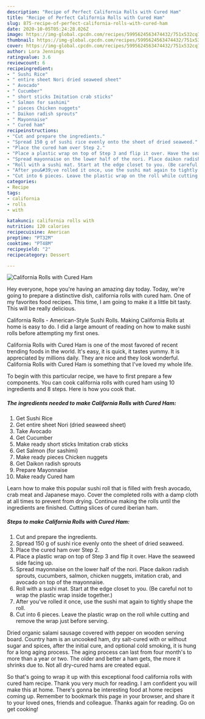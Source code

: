 ```yaml
---
description: "Recipe of Perfect California Rolls with Cured Ham"
title: "Recipe of Perfect California Rolls with Cured Ham"
slug: 875-recipe-of-perfect-california-rolls-with-cured-ham
date: 2020-10-05T05:24:28.026Z
image: https://img-global.cpcdn.com/recipes/5995624563474432/751x532cq70/california-rolls-with-cured-ham-recipe-main-photo.jpg
thumbnail: https://img-global.cpcdn.com/recipes/5995624563474432/751x532cq70/california-rolls-with-cured-ham-recipe-main-photo.jpg
cover: https://img-global.cpcdn.com/recipes/5995624563474432/751x532cq70/california-rolls-with-cured-ham-recipe-main-photo.jpg
author: Lora Jennings
ratingvalue: 3.6
reviewcount: 6
recipeingredient:
- " Sushi Rice"
- " entire sheet Nori dried seaweed sheet"
- " Avocado"
- " Cucumber"
- " short sticks Imitation crab sticks"
- " Salmon for sashimi"
- " pieces Chicken nuggets"
- " Daikon radish sprouts"
- " Mayonnaise"
- " Cured ham"
recipeinstructions:
- "Cut and prepare the ingredients."
- "Spread 150 g of sushi rice evenly onto the sheet of dried seaweed."
- "Place the cured ham over Step 2."
- "Place a plastic wrap on top of Step 3 and flip it over. Have the seaweed side facing up."
- "Spread mayonnaise on the lower half of the nori. Place daikon radish sprouts, cucumbers, salmon, chicken nuggets, imitation crab, and avocado on top of the mayonnaise."
- "Roll with a sushi mat. Start at the edge closet to you. (Be careful not to wrap the plastic wrap inside together.)"
- "After you&#39;ve rolled it once, use the sushi mat again to tightly shape the roll."
- "Cut into 6 pieces. Leave the plastic wrap on the roll while cutting and remove the wrap just before serving."
categories:
- Recipe
tags:
- california
- rolls
- with

katakunci: california rolls with 
nutrition: 120 calories
recipecuisine: American
preptime: "PT32M"
cooktime: "PT48M"
recipeyield: "2"
recipecategory: Dessert

---
```



![California Rolls with Cured Ham](https://img-global.cpcdn.com/recipes/5995624563474432/751x532cq70/california-rolls-with-cured-ham-recipe-main-photo.jpg)

Hey everyone, hope you're having an amazing day today. Today, we're going to prepare a distinctive dish, california rolls with cured ham. One of my favorites food recipes. This time, I am going to make it a little bit tasty. This will be really delicious.

California Rolls - American-Style Sushi Rolls. Making California Rolls at home is easy to do. I did a large amount of reading on how to make sushi rolls before attempting my first ones.

California Rolls with Cured Ham is one of the most favored of recent trending foods in the world. It's easy, it is quick, it tastes yummy. It is appreciated by millions daily. They are nice and they look wonderful. California Rolls with Cured Ham is something that I've loved my whole life.


To begin with this particular recipe, we have to first prepare a few components. You can cook california rolls with cured ham using 10 ingredients and 8 steps. Here is how you cook that.

<!--inarticleads1-->

##### The ingredients needed to make California Rolls with Cured Ham:

1. Get  Sushi Rice
1. Get  entire sheet Nori (dried seaweed sheet)
1. Take  Avocado
1. Get  Cucumber
1. Make ready  short sticks Imitation crab sticks
1. Get  Salmon (for sashimi)
1. Make ready  pieces Chicken nuggets
1. Get  Daikon radish sprouts
1. Prepare  Mayonnaise
1. Make ready  Cured ham


Learn how to make this popular sushi roll that is filled with fresh avocado, crab meat and Japanese mayo. Cover the completed rolls with a damp cloth at all times to prevent from drying. Continue making the rolls until the ingredients are finished. Cutting slices of cured iberian ham. 

<!--inarticleads2-->

##### Steps to make California Rolls with Cured Ham:

1. Cut and prepare the ingredients.
1. Spread 150 g of sushi rice evenly onto the sheet of dried seaweed.
1. Place the cured ham over Step 2.
1. Place a plastic wrap on top of Step 3 and flip it over. Have the seaweed side facing up.
1. Spread mayonnaise on the lower half of the nori. Place daikon radish sprouts, cucumbers, salmon, chicken nuggets, imitation crab, and avocado on top of the mayonnaise.
1. Roll with a sushi mat. Start at the edge closet to you. (Be careful not to wrap the plastic wrap inside together.)
1. After you&#39;ve rolled it once, use the sushi mat again to tightly shape the roll.
1. Cut into 6 pieces. Leave the plastic wrap on the roll while cutting and remove the wrap just before serving.


Dried organic salami sausage covered with pepper on wooden serving board. Country ham is an uncooked ham, dry salt-cured with or without sugar and spices, after the initial cure, and optional cold smoking, it is hung for a long aging process. The aging process can last from four month&#39;s to more than a year or two. The older and better a ham gets, the more it shrinks due to. Not all dry-cured hams are created equal. 

So that's going to wrap it up with this exceptional food california rolls with cured ham recipe. Thank you very much for reading. I am confident you will make this at home. There's gonna be interesting food at home recipes coming up. Remember to bookmark this page in your browser, and share it to your loved ones, friends and colleague. Thanks again for reading. Go on get cooking!
